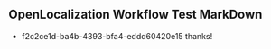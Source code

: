 ## OpenLocalization Workflow Test MarkDown
* f2c2ce1d-ba4b-4393-bfa4-eddd60420e15 thanks!

<!--HONumber=Aug16_HO5-->


